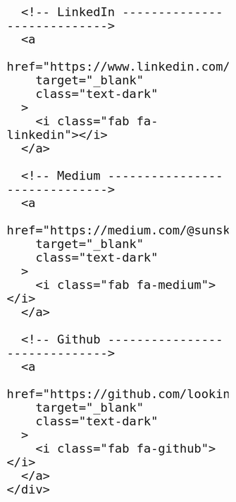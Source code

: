 <div class="row justify-content-center">
  <div class="col-7">
    <div
      class="d-flex align-items-center justify-content-around"
      style="font-size: 32px;"
    >

      <!-- LinkedIn ---------------------------->
      <a
        href="https://www.linkedin.com/in/vinothmichaelxavier/"
        target="_blank"
        class="text-dark"
      >
        <i class="fab fa-linkedin"></i>
      </a>

      <!-- Medium ------------------------------>
      <a
        href="https://medium.com/@sunskyearthwind"
        target="_blank"
        class="text-dark"
      >
        <i class="fab fa-medium"></i>
      </a>

      <!-- Github ------------------------------>
      <a
        href="https://github.com/lookininward"
        target="_blank"
        class="text-dark"
      >
        <i class="fab fa-github"></i>
      </a>
    </div>
  </div>
</div>
